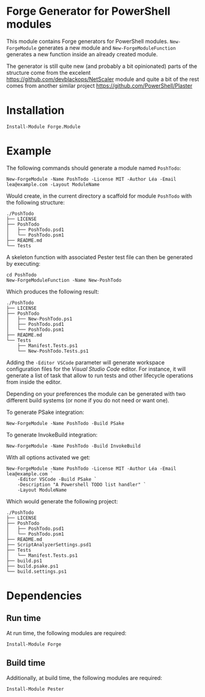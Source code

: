 # Forge Generator for PowerShell modules

This module contains Forge generators for PowerShell modules.
`New-ForgeModule` generates a new module and `New-ForgeModuleFunction` generates a new
function inside an already created module.

The generator is still quite new (and probably a bit opinionated) parts of the structure
come from the excelent https://github.com/devblackops/NetScaler module and quite a bit of 
the rest comes from another similar project https://github.com/PowerShell/Plaster

# Installation

    Install-Module Forge.Module

# Example

The following commands should generate a module named `PoshTodo`:

    New-ForgeModule -Name PoshTodo -License MIT -Author Léa -Email lea@example.com -Layout ModuleName

Would create, in the current directory a scaffold for module `PoshTodo` with the following
structure:

    ./PoshTodo
    ├── LICENSE
    ├── PoshTodo
    │   ├── PoshTodo.psd1
    │   └── PoshTodo.psm1
    ├── README.md
    └── Tests

A skeleton function with associated Pester test file can then be generated by executing:

    cd PoshTodo
    New-ForgeModuleFunction -Name New-PoshTodo

Which produces the following result:

    ./PoshTodo
    ├── LICENSE
    ├── PoshTodo
    │   ├── New-PoshTodo.ps1
    │   ├── PoshTodo.psd1
    │   └── PoshTodo.psm1
    ├── README.md
    └── Tests
        ├── Manifest.Tests.ps1
        └── New-PoshTodo.Tests.ps1

Adding the `-Editor VSCode` parameter will generate workspace configuration files for the
_Visual Studio Code_ editor. For instance, it will generate a list of task that allow to 
run tests and other lifecycle operations from inside the editor.

Depending on your preferences the module can be generated with two different build systems
(or none if you do not need or want one).

To generate PSake integration:

    New-ForgeModule -Name PoshTodo -Build PSake 

To generate InvokeBuild integration:

    New-ForgeModule -Name PoshTodo -Build InvokeBuild

With all options activated we get:

    New-ForgeModule -Name PoshTodo -License MIT -Author Léa -Email lea@example.com `
        -Editor VSCode -Build PSake `
        -Description "A Powershell TODO list handler" `
        -Layout ModuleName

Which would generate the following project:

    ./PoshTodo
    ├── LICENSE
    ├── PoshTodo
    │   ├── PoshTodo.psd1
    │   └── PoshTodo.psm1
    ├── README.md
    ├── ScriptAnalyzerSettings.psd1
    ├── Tests
    │   └── Manifest.Tests.ps1
    ├── build.ps1
    ├── build.psake.ps1
    └── build.settings.ps1    

# Dependencies

## Run time

At run time, the following modules are required:

    Install-Module Forge

## Build time

Additionally, at build time, the following modules are required:

    Install-Module Pester
